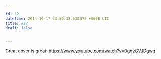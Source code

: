 ```yaml
---

id: 12
datetime: 2014-10-17 23:59:38.633375 +0000 UTC
title: #12
draft: false


---
```


Great cover is great: https://www.youtube.com/watch?v=0ggyGVJDgwg
